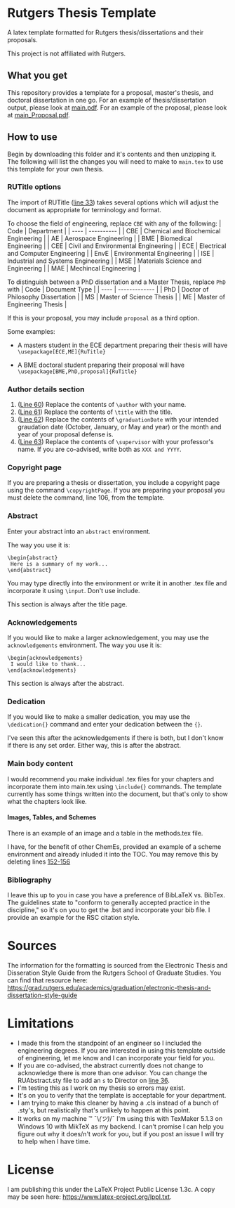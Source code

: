 # Rutgers Thesis Template
 A latex template formatted for Rutgers thesis/dissertations and their proposals.
 
 This project is not affiliated with Rutgers.
 
 ## What you get
 This repository provides a template for a proposal, master's thesis, and doctoral dissertation in one go. For an example of thesis/dissertation output, please look at [main.pdf](https://github.com/Jakub-Konkol/RutgersThesisTemplate/blob/main/main.pdf). For an example of the proposal, please look at [main_Proposal.pdf](https://github.com/Jakub-Konkol/RutgersThesisTemplate/blob/main/main_Proposal.pdf).
 
 ## How to use
 
 Begin by downloading this folder and it's contents and then unzipping it. The following will list the 
 changes you will need to make to `main.tex` to use this template for your own thesis.
 
 ### RUTitle options
 The import of RUTitle ([line 33](https://github.com/Jakub-Konkol/RutgersThesisTemplate/blob/main/main.tex#L33)) takes several options which will adjust the document as appropriate 
 for terminology and format.
 
To choose the field of engineering, replace ``CBE`` with any of the following:
| Code | Department |
| ---- | ---------- |
| CBE  | Chemical and Biochemical Engineering |
|  AE  | Aerospace Engineering |
| BME  | Biomedical Engineering |
| CEE  | Civil and Environmental Engineering | 
| ECE  | Electrical and Computer Engineering |
| EnvE | Environmental Engineering |
| ISE  | Industrial and Systems Engineering |
| MSE  | Materials Science and Engineering |
| MAE  | Mechincal Engineering |

To distinguish between a PhD dissertation and a Master Thesis, replace ``PhD`` with
| Code | Document Type |
| ---- | ------------- |
| PhD  | Doctor of Philosophy Dissertation |
| MS   | Master of Science Thesis |
| ME   | Master of Engineering Thesis |

If this is your proposal, you may include ``proposal`` as a third option.

Some examples:

- A masters student in the ECE department preparing their thesis will have 
`\usepackage[ECE,ME]{RuTitle}`

 - A BME doctoral student preparing their proposal will have
 `\usepackage[BME,PhD,proposal]{RuTitle}`

### Author details section
1. ([Line 60](https://github.com/Jakub-Konkol/RutgersThesisTemplate/blob/main/main.tex#L60)) Replace the contents of `\author` with your name.
2. ([Line 61](https://github.com/Jakub-Konkol/RutgersThesisTemplate/blob/main/main.tex#L61)) Replace the contents of `\title` with the title.
3. ([Line 62](https://github.com/Jakub-Konkol/RutgersThesisTemplate/blob/main/main.tex#L62)) Replace the contents of `\graduationDate` with your intended graudation date (October, January, or May and year) or the month and year of your proposal defense is.
4. ([Line 63](https://github.com/Jakub-Konkol/RutgersThesisTemplate/blob/main/main.tex#L63)) Replace the contents of `\supervisor` with your professor's name. If you are co-advised, write both as `XXX and YYYY`.

### Copyright page
If you are preparing a thesis or dissertation, you include a copyright page using the command `\copyrightPage`. If you are preparing your proposal you must delete the command, line 106, from the template.

### Abstract
Enter your abstract into an `abstract` environment. 

The way you use it is:

```
\begin{abstract}
 Here is a summary of my work...
\end{abstract}
```

You may type directly into the environment or write it in another .tex file and incorporate it using `\input`. Don't use include.

This section is always after the title page.

### Acknowledgements
If you would like to make a larger acknowledgement, you may use the `acknowledgements` environment. The way you use it is:

```
\begin{acknowledgements}
 I would like to thank...
\end{acknowledgements}
```
This section is always after the abstract.

### Dedication
If you would like to make a smaller dedication, you may use the `\dedication{}` command and enter your dedication between the `{}`.

I've seen this after the acknowledgements if there is both, but I don't know if there is any set order. Either way, this is after the abstract.

### Main body content
I would recommend you make individual .tex files for your chapters and incorporate them into main.tex using `\include{}` commands. The template currently has some things written into the document, but that's only to show what the chapters look like.

#### Images, Tables, and Schemes

There is an example of an image and a table in the methods.tex file.

I have, for the benefit of other ChemEs, provided an example of a scheme environment and already inluded it into the TOC. You may remove this by deleting lines [152-156](https://github.com/Jakub-Konkol/RutgersThesisTemplate/blob/main/main.tex#L152-L156)

### Bibliography
I leave this up to you in case you have a preference of BibLaTeX vs. BibTex. The guidelines state to "conform to generally accepted practice in the discipline," so it's on you to get the .bst and incorporate your bib file. I provide an example for the RSC citation style.

# Sources
The information for the formatting is sourced from the Electronic Thesis and Disseration Style Guide from the Rutgers School of Graduate Studies. You can find that resource here: https://grad.rutgers.edu/academics/graduation/electronic-thesis-and-dissertation-style-guide

# Limitations
- I made this from the standpoint of an engineer so I included the engineering degrees. If you are interested in using this template outside of engineering, let me know and I can incorporate your field for you.
- If you are co-advised, the abstract currently does not change to acknowledge there is more than one advisor. You can change the RUAbstract.sty file to add an `s` to Director on [line 36](https://github.com/Jakub-Konkol/RutgersThesisTemplate/blob/main/RUAbstract.sty#L36).
- I'm testing this as I work on my thesis so errors may exist.
- It's on you to verify that the template is acceptable for your department.
- I am trying to make this cleaner by having a .cls instead of a bunch of .sty's, but realistically that's unlikely to happen at this point.
- It works on my machine :tm: ¯\\_(ツ)_/¯ I'm using this with TexMaker 5.1.3 on Windows 10 with MikTeX as my backend. I can't promise I can help you figure out why it does/n't work for you, but if you post an issue I will try to help when I have time.

# License
I am publishing this under the LaTeX Project Public License 1.3c. A copy may be seen here: https://www.latex-project.org/lppl.txt.
